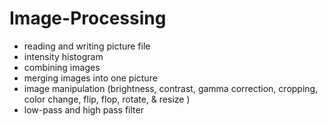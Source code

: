 # Image-Processing
- reading and writing picture file
- intensity histogram
- combining images
- merging images into one picture
- image manipulation (brightness, contrast, gamma correction, cropping, color change, flip, flop, rotate, & resize )
- low-pass and high pass filter
